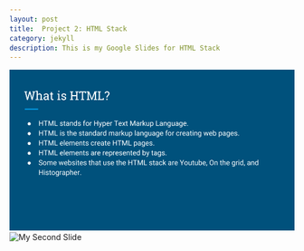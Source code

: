 ```yaml
---
layout: post
title:  Project 2: HTML Stack
category: jekyll 
description: This is my Google Slides for HTML Stack
---
```


![My First Slide](https://raw.githubusercontent.com/Maynard-Schools/jekyll-setup-NIkko41/master/assets/img/Web%20development%20project%20two_%20stack%20(1).png)
![My Second Slide]()
